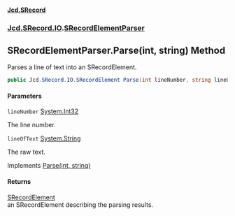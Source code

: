 #### [Jcd.SRecord](index.md 'index')
### [Jcd.SRecord.IO](Jcd.SRecord.IO.md 'Jcd.SRecord.IO').[SRecordElementParser](Jcd.SRecord.IO.SRecordElementParser.md 'Jcd.SRecord.IO.SRecordElementParser')

## SRecordElementParser.Parse(int, string) Method

Parses a line of text into an SRecordElement.

```csharp
public Jcd.SRecord.IO.SRecordElement Parse(int lineNumber, string lineOfText);
```
#### Parameters

<a name='Jcd.SRecord.IO.SRecordElementParser.Parse(int,string).lineNumber'></a>

`lineNumber` [System.Int32](https://docs.microsoft.com/en-us/dotnet/api/System.Int32 'System.Int32')

The line number.

<a name='Jcd.SRecord.IO.SRecordElementParser.Parse(int,string).lineOfText'></a>

`lineOfText` [System.String](https://docs.microsoft.com/en-us/dotnet/api/System.String 'System.String')

The raw text.

Implements [Parse(int, string)](Jcd.SRecord.IO.ISRecordElementParser.Parse(int,string).md 'Jcd.SRecord.IO.ISRecordElementParser.Parse(int, string)')

#### Returns
[SRecordElement](Jcd.SRecord.IO.SRecordElement.md 'Jcd.SRecord.IO.SRecordElement')  
an SRecordElement describing the parsing results.